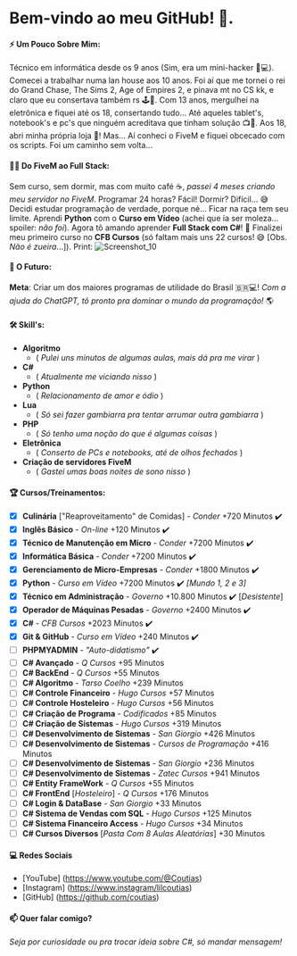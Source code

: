 # Bem-vindo ao meu GitHub! 👋.

#### ⚡ **Um Pouco Sobre Mim**:
Técnico em informática desde os 9 anos (Sim, era um mini-hacker 👶💻).
Comecei a trabalhar numa lan house aos 10 anos. Foi aí que me tornei o rei do Grand Chase, The Sims 2, Age of Empires 2, e pinava mt no CS kk, e claro que eu consertava também rs 🕹️🔧.
Com 13 anos, mergulhei na eletrônica e fiquei até os 18, consertando tudo... Até aqueles tablet's, notebook's e pc's que ninguém acreditava que tinham solução 📺🔨.
Aos 18, abri minha própria loja 🎉! Mas... Aí conheci o FiveM e fiquei obcecado com os scripts. Foi um caminho sem volta...

#### 🧑‍💻 **Do FiveM ao Full Stack**:
Sem curso, sem dormir, mas com muito café ☕, *passei 4 meses criando meu servidor no FiveM*. Programar 24 horas? Fácil! Dormir? Difícil... 😅
Decidi estudar programação de verdade, porque né... Ficar na raça tem seu limite.
Aprendi **Python** com o **Curso em Vídeo** (achei que ia ser moleza... spoiler: *não foi*).
Agora tô amando aprender **Full Stack com C#**! 🎉
Finalizei meu primeiro curso no **CFB Cursos** (só faltam mais uns 22 cursos! 😅 [Obs. *Não é zueira*...]). Print: ![Screenshot_10](https://github.com/user-attachments/assets/e9524f74-9aeb-429c-92d5-abc7fca06dc1)


#### 🚀 **O Futuro**:
**Meta**: Criar um dos maiores programas de utilidade do Brasil 🇧🇷💻!
*Com a ajuda do ChatGPT, tô pronto pra dominar o mundo da programação!* 🌎

#### 🛠️ **Skill's**:
- **Algoritmo**
  - ( *Pulei uns minutos de algumas aulas, mais dá pra me virar* )
- **C#**
  - ( *Atualmente me viciando nisso* )
- **Python**
  - ( *Relacionamento de amor e ódio* )
- **Lua**
  - ( *Só sei fazer gambiarra pra tentar arrumar outra gambiarra* )
- **PHP**
  - ( *Só tenho uma noção do que é algumas coisas* )
- **Eletrônica**
  - ( *Conserto de PCs e notebooks, até de olhos fechados* )
- **Criação de servidores FiveM**
  - ( *Gastei umas boas noites de sono nisso* )

#### 🏆 **Cursos/Treinamentos**:
- [x] **Culinária** ["Reaproveitamento" de Comidas] - *Conder* +720 Minutos ✔️
- [x] **Inglês Básico** - *On-line* +120 Minutos ✔️
- [x] **Técnico de Manutenção em Micro** - *Conder* +7200 Minutos ✔️
- [x] **Informática Básica** - *Conder* +7200 Minutos ✔️
- [x] **Gerenciamento de Micro-Empresas** - *Conder* +1800 Minutos ✔️
- [x] **Python** - *Curso em Vídeo* +7200 Minutos ✔️ *[Mundo 1, 2 e 3]*
- [x] **Técnico em Administração** - *Governo* +10.800 Minutos ✔️ [*Desistente*]
- [x] **Operador de Máquinas Pesadas** - *Governo* +2400 Minutos ✔️
- [x] **C#** - *CFB Cursos* +2023 Minutos ✔️
- [x] **Git & GitHub** - *Curso em Vídeo* +240 Minutos ✔️
- [ ] **PHPMYADMIN** - *"Auto-didatismo"* ✔️
- [ ] **C# Avançado** - *Q Cursos* +95 Minutos
- [ ] **C# BackEnd** - *Q Cursos* +55 Minutos
- [ ] **C# Algoritmo** - *Tarso Coelho* +239 Minutos
- [ ] **C# Controle Financeiro** - *Hugo Cursos* +57 Minutos
- [ ] **C# Controle Hosteleiro** - *Hugo Cursos* +56 Minutos
- [ ] **C# Criação de Programa** - *Codificados* +85 Minutos
- [ ] **C# Criação de Sistemas** - *Hugo Cursos* +319 Minutos
- [ ] **C# Desenvolvimento de Sistemas** - *San Giorgio* +426 Minutos
- [ ] **C# Desenvolvimento de Sistemas** - *Cursos de Programação* +416 Minutos
- [ ] **C# Desenvolvimento de Sistemas** - *San Giorgio* +236 Minutos
- [ ] **C# Desenvolvimento de Sistemas** - *Zatec Cursos* +941 Minutos
- [ ] **C# Entity FrameWork** - *Q Cursos* +55 Minutos
- [ ] **C# FrontEnd** [*Hosteleiro*] - *Q Cursos* +176 Minutos
- [ ] **C# Login & DataBase** - *San Giorgio* +33 Minutos
- [ ] **C# Sistema de Vendas com SQL** - *Hugo Cursos* +125 Minutos
- [ ] **C# Sistema Financeiro Access** - *Hugo Cursos* +34 Minutos
- [ ] **C# Cursos Diversos** [*Pasta Com 8 Aulas Aleatórias*] +30 Minutos

#### 💻 **Redes Sociais**
- [YouTube] (https://www.youtube.com/@Coutias)
- [Instagram] (https://www.instagram/lilcoutias)
- [GitHub] (https://github.com/coutias)

#### 📫 **Quer falar comigo**?
*Seja por curiosidade ou pra trocar ideia sobre C#, só mandar mensagem!*
